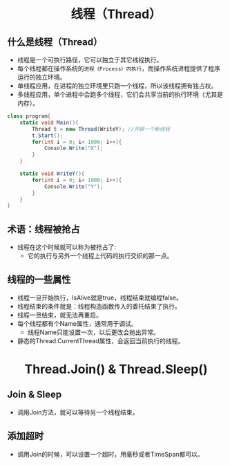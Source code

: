 # <center>线程（Thread）</center>

## 什么是线程（Thread）

* 线程是一个可执行路径，它可以独立于其它线程执行。
* 每个线程都在操作系统的` 进程（Process）内执行 `，而操作系统进程提供了程序运行的独立环境。
* 单线程应用，在进程的独立环境里只跑一个线程，所以该线程拥有独占权。
* 多线程应用，单个进程中会跑多个线程，它们会共享当前的执行环境（尤其是内存）。

``` c#
class program{
    static void Main(){
        Thread t = new Thread(WriteY); //开辟一个新线程
        t.Start();
        for(int i = 0; i< 1000; i++){
            Console.Write("X");
        }
    }

    static void WriteY(){
        for(int i = 0; i< 1000; i++){
            Console.Write("Y");
        }
    }
}
```

## 术语：线程被抢占

* 线程在这个时候就可以称为被抢占了:
    * 它的执行与另外一个线程上代码的执行交织的那一点。


## 线程的一些属性

* 线程一旦开始执行，IsAlive就是true，线程结束就编程false。
* 线程结束的条件就是：线程构造函数传入的委托结束了执行。
* 线程一旦结束，就无法再重启。
* 每个线程都有个Name属性，通常用于调试。
    * 线程Name只能设置一次，以后更改会抛出异常。
* 静态的Thread.CurrentThread属性，会返回当前执行的线程。



# <center>Thread.Join() & Thread.Sleep()</center>

## Join & Sleep

* 调用Join方法，就可以等待另一个线程结束。

## 添加超时

* 调用Join的时候，可以设置一个超时，用毫秒或者TimeSpan都可以。


